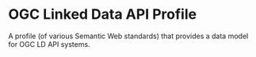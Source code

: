 # OGC Linked Data API Profile
A profile (of various Semantic Web standards) that provides a data model for OGC LD API systems.
